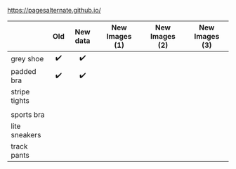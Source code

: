 https://pagesalternate.github.io/

|               |        Old         |      New data      | New Images (1) | New Images (2) | New Images (3) |
|---------------|:------------------:|:------------------:|:--------------:|:--------------:|:--------------:|
|   grey shoe   | :heavy_check_mark: | :heavy_check_mark: |                |                |                |
|   padded bra  | :heavy_check_mark: | :heavy_check_mark: |                |                |                |
| stripe tights |                    |                    |                |                |                |
|               |                    |                    |                |                |                |
|   sports bra  |                    |                    |                |                |                |
| lite sneakers |                    |                    |                |                |                |
|  track pants  |                    |                    |                |                |                |
